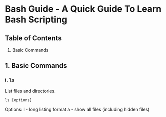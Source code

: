 # Bash Guide - A Quick Guide To Learn Bash Scripting


## Table of Contents

1. Basic Commands



## 1. Basic Commands

### i. `ls`
List files and directories. 
```
ls [options]
```

Options: 
l - long listing format
a - show all files (including hidden files)

